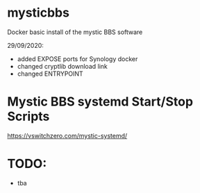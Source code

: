 # mysticbbs

Docker basic install of the mystic BBS software

29/09/2020:
- added EXPOSE ports for Synology docker
- changed cryptlib download link
- changed ENTRYPOINT

# Mystic BBS systemd Start/Stop Scripts

https://vswitchzero.com/mystic-systemd/

# TODO:
- tba


